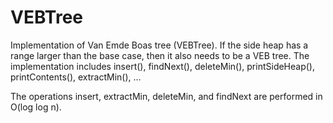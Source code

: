 # VEBTree
Implementation of Van Emde Boas tree (VEBTree). 
If the side heap has a range larger than the base case, then it also needs to be a VEB tree. The implementation includes insert(), findNext(), deleteMin(), printSideHeap(), printContents(), extractMin(), ...

The operations insert, extractMin, deleteMin, and findNext are performed in O(log log n).



